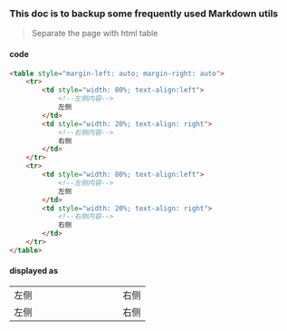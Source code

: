 ### This doc is to backup some frequently used Markdown utils

> Separate the page with html table

#### code
```html
<table style="margin-left: auto; margin-right: auto">
    <tr>
        <td style="width: 80%; text-align:left">
            <!--左侧内容-->
            左侧
        </td>
        <td style="width: 20%; text-align: right">
            <!--右侧内容-->
            右侧
        </td>
    </tr>
    <tr>
        <td style="width: 80%; text-align:left">
            <!--左侧内容-->
            左侧
        </td>
        <td style="width: 20%; text-align: right">
            <!--右侧内容-->
            右侧
        </td>
    </tr>
</table>
```
#### displayed as

<table style="margin-left: auto; margin-right: auto">
    <tr>
        <td style="width: 80%; text-align:left">
            <!--左侧内容-->
            左侧
        </td>
        <td style="width: 20%; text-align: right">
            <!--右侧内容-->
            右侧
        </td>
    </tr>
    <tr>
        <td style="width: 80%; text-align:left">
            <!--左侧内容-->
            左侧
        </td>
        <td style="width: 20%; text-align: right">
            <!--右侧内容-->
            右侧
        </td>
    </tr>
</table>

